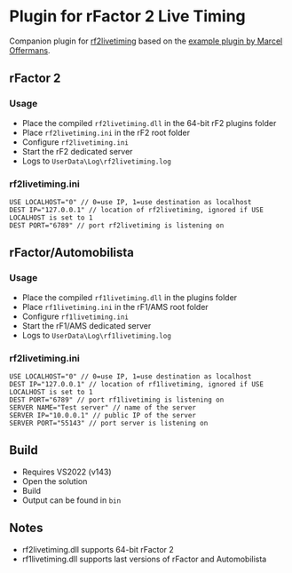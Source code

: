 # Plugin for rFactor 2 Live Timing

Companion plugin for [rf2livetiming](https://github.com/mbeader/rf2livetiming) based on the [example plugin by Marcel Offermans](https://bitbucket.org/marrs/rfactor/src/e13b7d85bb48cb353af58f4223ecd41a47316f24/cpp/DataPlugin_v2/?at=master).

## rFactor 2

### Usage

* Place the compiled `rf2livetiming.dll` in the 64-bit rF2 plugins folder
* Place `rf2livetiming.ini` in the rF2 root folder
* Configure `rf2livetiming.ini`
* Start the rF2 dedicated server
* Logs to `UserData\Log\rf2livetiming.log`

### rf2livetiming.ini
```
USE LOCALHOST="0" // 0=use IP, 1=use destination as localhost
DEST IP="127.0.0.1" // location of rf2livetiming, ignored if USE LOCALHOST is set to 1
DEST PORT="6789" // port rf2livetiming is listening on
```

## rFactor/Automobilista

### Usage

* Place the compiled `rf1livetiming.dll` in the plugins folder
* Place `rf1livetiming.ini` in the rF1/AMS root folder
* Configure `rf1livetiming.ini`
* Start the rF1/AMS dedicated server
* Logs to `UserData\Log\rf1livetiming.log`

### rf2livetiming.ini
```
USE LOCALHOST="0" // 0=use IP, 1=use destination as localhost
DEST IP="127.0.0.1" // location of rf1livetiming, ignored if USE LOCALHOST is set to 1
DEST PORT="6789" // port rf1livetiming is listening on
SERVER NAME="Test server" // name of the server
SERVER IP="10.0.0.1" // public IP of the server
SERVER PORT="55143" // port server is listening on
```

## Build

* Requires VS2022 (v143)
* Open the solution
* Build
* Output can be found in `bin`

## Notes

* rf2livetiming.dll supports 64-bit rFactor 2
* rf1livetiming.dll supports last versions of rFactor and Automobilista
